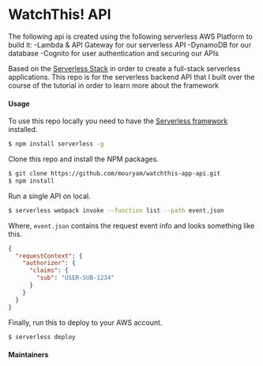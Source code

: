 # WatchThis! API
The following api is created using the following serverless AWS Platform to build it:
-Lambda & API Gateway for our serverless API
-DynamoDB for our database
-Cognito for user authentication and securing our APIs

Based on the [Serverless Stack](http://serverless-stack.com) in order to create a full-stack serverless applications.
This repo is for the serverless backend API that I built over the course of the tutorial in order to learn more about the framework
#### Usage

To use this repo locally you need to have the [Serverless framework](https://serverless.com) installed.

``` bash
$ npm install serverless -g
```

Clone this repo and install the NPM packages.

``` bash
$ git clone https://github.com/mouryam/watchthis-app-api.git
$ npm install
```

Run a single API on local.

``` bash
$ serverless webpack invoke --function list --path event.json
```

Where, `event.json` contains the request event info and looks something like this.

``` json
{
  "requestContext": {
    "authorizer": {
      "claims": {
        "sub": "USER-SUB-1234"
      }
    }
  }
}
```

Finally, run this to deploy to your AWS account.

``` bash
$ serverless deploy
```

#### Maintainers
[Email]: mailto:medamourya@gmail.com

